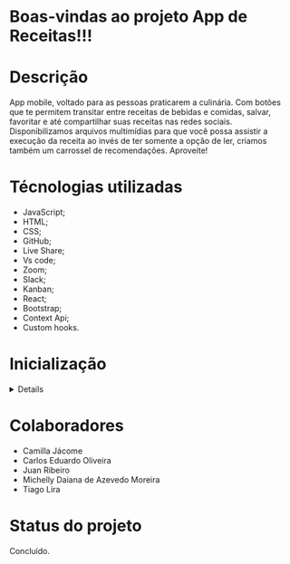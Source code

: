 # Boas-vindas ao projeto App de Receitas!!!

# Descrição

App mobile, voltado para as pessoas praticarem a culinária.
Com botões que te permitem transitar entre receitas de bebidas e comidas, salvar, favoritar e até compartilhar suas receitas nas redes sociais. Disponibilizamos arquivos multimídias para que você possa assistir a execução da receita ao invés de ter somente a opção de ler, criamos também um carrossel de recomendações. Aproveite!

# Técnologias utilizadas

- JavaScript;
- HTML;
- CSS;
- GitHub;
- Live Share;
- Vs code;
- Zoom;
- Slack;
- Kanban;
- React;
- Bootstrap;
- Context Api;
- Custom hooks.

# Inicialização

<details>
<sumary><strong>Clone o projeto e o inicialize</strong></sumary></br>
  - Para clonar o projeto, use o comando: git clone git@github.com:Michelly-Moreira/app-recipes-project-in-group.git</br>
  - Inicialize o projeto: npm start</br>
</details>

# Colaboradores

- Camilla Jácome
- Carlos Eduardo Oliveira
- Juan Ribeiro
- Michelly Daiana de Azevedo Moreira
- Tiago Lira

# Status do projeto

Concluído.
